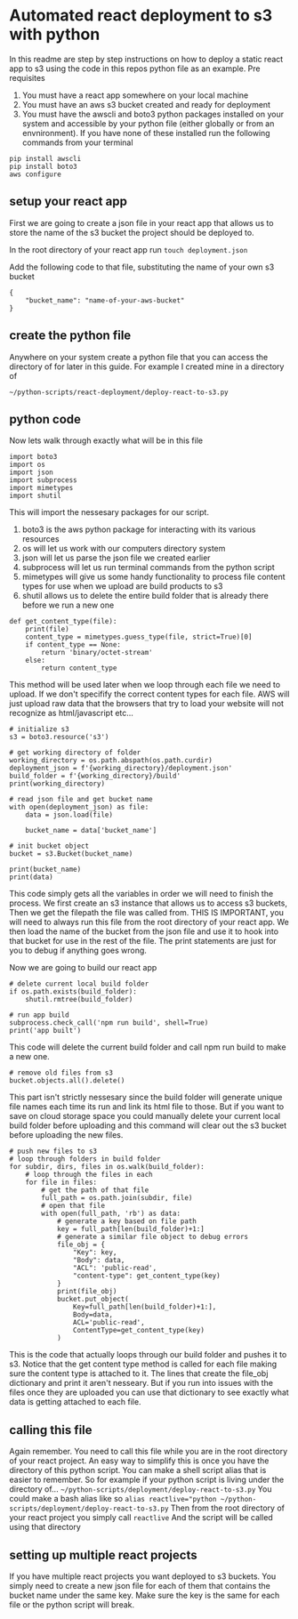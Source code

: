 # Automated react deployment to s3 with python

In this readme are step by step instructions on how to deploy a static react app to s3 using the code in this repos python file as an example.
Pre requisites
1. You must have a react app somewhere on your local machine
1. You must have an aws s3 bucket created and ready for deployment
1. You must have the awscli and boto3 python packages installed on your system and accessible by your python file (either globally or from an envnironment). If you have none of these installed run the following commands from your terminal
```
pip install awscli
pip install boto3
aws configure
```

## setup your react app
First we are going to create a json file in your react app that allows us to store the name of the s3 bucket the project should be deployed to. 

In the root directory of your react app run `touch deployment.json`

Add the following code to that file, substituting the name of your own s3 bucket
```
{
    "bucket_name": "name-of-your-aws-bucket"
}
```

## create the python file
Anywhere on your system create a python file that you can access the directory of for later in this guide. For example I created mine in a directory of 
```
~/python-scripts/react-deployment/deploy-react-to-s3.py
````


## python code
Now lets walk through exactly what will be in this file

```
import boto3
import os
import json
import subprocess
import mimetypes
import shutil
```

This will import the nessesary packages for our script. 
1. boto3 is the aws python package for interacting with its various resources
1. os will let us work with our computers directory system
1. json will let us parse the json file we created earlier
1. subprocess will let us run terminal commands from the python script
1. mimetypes will give us some handy functionality to process file content types for use when we upload are build products to s3
1. shutil allows us to delete the entire build folder that is already there before we run a new one

```
def get_content_type(file):
    print(file)
    content_type = mimetypes.guess_type(file, strict=True)[0]
    if content_type == None:
        return 'binary/octet-stream'
    else:
        return content_type
```
This method will be used later when we loop through each file we need to upload. If we don't specifify the correct content types for each file. AWS will just upload raw data that the browsers that try to load your website will not recognize as html/javascript etc...

```
# initialize s3
s3 = boto3.resource('s3')

# get working directory of folder
working_directory = os.path.abspath(os.path.curdir)
deployment_json = f'{working_directory}/deployment.json'
build_folder = f'{working_directory}/build'
print(working_directory)

# read json file and get bucket name
with open(deployment_json) as file:
    data = json.load(file)

    bucket_name = data['bucket_name']

# init bucket object
bucket = s3.Bucket(bucket_name)

print(bucket_name)
print(data)
```
This code simply gets all the variables in order we will need to finish the process. We first create an s3 instance that allows us to access s3 buckets, Then we get the filepath the file was called from. THIS IS IMPORTANT, you will need to always run this file from the root directory of your react app. We then load the name of the bucket from the json file and use it to hook into that bucket for use in the rest of the file. The print statements are just for you to debug if anything goes wrong. 


Now we are going to build our react app
```
# delete current local build folder
if os.path.exists(build_folder):
    shutil.rmtree(build_folder)

# run app build
subprocess.check_call('npm run build', shell=True)
print('app built')
```
This code will delete the current build folder and call npm run build to make a new one. 

```
# remove old files from s3
bucket.objects.all().delete()
```
This part isn't strictly nessesary since the build folder will generate unique file names each time its run and link its html file to those. But if you want to save on cloud storage space you could manually delete your current local build folder before uploading and this command will clear out the s3 bucket before uploading the new files. 


```
# push new files to s3
# loop through folders in build folder
for subdir, dirs, files in os.walk(build_folder):
    # loop through the files in each
    for file in files:
        # get the path of that file
        full_path = os.path.join(subdir, file)
        # open that file
        with open(full_path, 'rb') as data:
            # generate a key based on file path
            key = full_path[len(build_folder)+1:]
            # generate a similar file object to debug errors
            file_obj = {
                "Key": key,
                "Body": data,
                "ACL": 'public-read',
                "content-type": get_content_type(key)
            }
            print(file_obj)
            bucket.put_object(
                Key=full_path[len(build_folder)+1:],
                Body=data,
                ACL='public-read',
                ContentType=get_content_type(key)
            )
```
This is the code that actually loops through our build folder and pushes it to s3. Notice that the get content type method is called for each file making sure the content type is attached to it. The lines that create the file_obj dictionary and print it aren't nesseary. But if you run into issues with the files once they are uploaded you can use that dictionary to see exactly what data is getting attached to each file. 

## calling this file
Again remember. You need to call this file while you are in the root directory of your react project. An easy way to simplify this is once you have the directory of this python script. You can make a shell script alias that is easier to remember. So for example if your python script is living under the directory of...
`~/python-scripts/deployment/deploy-react-to-s3.py`
You could make a bash alias like so
`alias reactlive="python ~/python-scripts/deployment/deploy-react-to-s3.py`
Then from the root directory of your react project you simply call
`reactlive`
And the script will be called using that directory

## setting up multiple react projects
If you have multiple react projects you want deployed to s3 buckets. You simply need to create a new json file for each of them that contains the bucket name under the same key. Make sure the key is the same for each file or the python script will break.